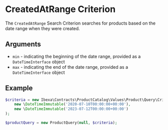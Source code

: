 # CreatedAtRange Criterion

The `CreatedAtRange` Search Criterion searches for products based on the date range when they were created.

## Arguments

- `min` - indicating the beginning of the date range, provided as a `DateTimeInterface` object
- `max` - indicating the end of the date range, provided as a `DateTimeInterface` object

## Example

``` php
$criteria = new Ibexa\Contracts\ProductCatalog\Values\Product\Query\Criterion\CreatedAtRange(
    new \DateTimeImmutable('2020-07-10T00:00:00+00:00'),
    new \DateTimeImmutable('2023-07-12T00:00:00+00:00')
);

$productQuery = new ProductQuery(null, $criteria);
```
